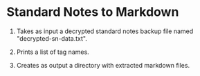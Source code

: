 # Standard Notes to Markdown

1. Takes as input a decrypted standard notes backup file named "decrypted-sn-data.txt".

2. Prints a list of tag names.

3. Creates as output a directory with extracted markdown files.

